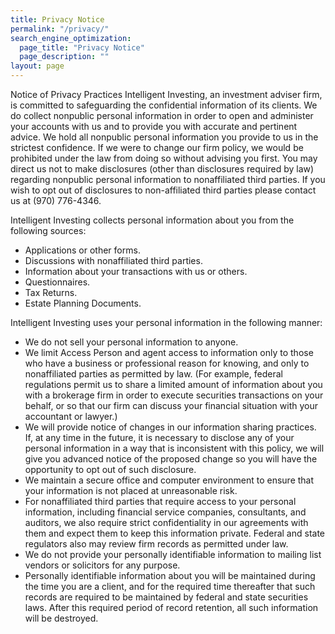 ```yaml
---
title: Privacy Notice
permalink: "/privacy/"
search_engine_optimization:
  page_title: "Privacy Notice"
  page_description: ""
layout: page
---
```

Notice of Privacy Practices Intelligent Investing, an investment adviser firm, is committed to safeguarding the confidential information of its clients. We do collect nonpublic personal information in order to open and administer your accounts with us and to provide you with accurate and pertinent advice. We hold all nonpublic personal information you provide to us in the strictest confidence. If we were to change our firm policy, we would be prohibited under the law from doing so without advising you first. You may direct us not to make disclosures (other than disclosures required by law) regarding nonpublic personal information to nonaffiliated third parties. If you wish to opt out of disclosures to non-affiliated third parties please contact us at (970) 776-4346.

Intelligent Investing collects personal information about you from the following sources:
* Applications or other forms.
* Discussions with nonaffiliated third parties.
* Information about your transactions with us or others.
* Questionnaires.
* Tax Returns.
* Estate Planning Documents.

Intelligent Investing uses your personal information in the following manner:
* We do not sell your personal information to anyone.
* We limit Access Person and agent access to information only to those who have a business or professional reason for knowing, and only to nonaffiliated parties as permitted by law. (For example, federal regulations permit us to share a limited amount of information about you with a brokerage firm in order to execute securities transactions on your behalf, or so that our firm can discuss your financial situation with your accountant or lawyer.)
* We will provide notice of changes in our information sharing practices. If, at any time in the future, it is necessary to disclose any of your personal information in a way that is inconsistent with this policy, we will give you advanced notice of the proposed change so you will have the opportunity to opt out of such disclosure.
* We maintain a secure office and computer environment to ensure that your information is not placed at unreasonable risk.
* For nonaffiliated third parties that require access to your personal information, including financial service companies, consultants, and auditors, we also require strict confidentiality in our agreements with them and expect them to keep this information private. Federal and state regulators also may review firm records as permitted under law.
* We do not provide your personally identifiable information to mailing list vendors or solicitors for any purpose.
* Personally identifiable information about you will be maintained during the time you are a client, and for the required time thereafter that such records are required to be maintained by federal and state securities laws. After this required period of record retention, all such information will be destroyed.
